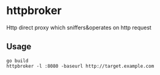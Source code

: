 # httpbroker

Http direct proxy which sniffers&operates on http request

## Usage

```text
go build
httpbroker -l :8080 -baseurl http://target.example.com
```

